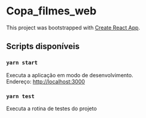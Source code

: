 # Copa_filmes_web

This project was bootstrapped with [Create React App](https://github.com/facebook/create-react-app).

## Scripts disponíveis

### `yarn start`

Executa a aplicação em modo de desenvolvimento.\
Endereço: [http://localhost:3000](http://localhost:3000)

### `yarn test`

Executa a rotina de testes do projeto
